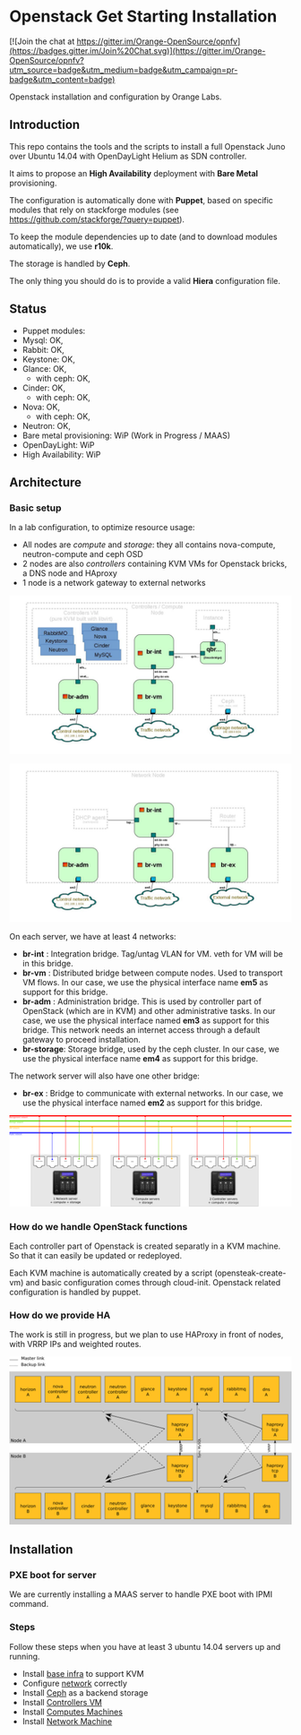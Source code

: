 # Openstack Get Starting Installation

[![Join the chat at https://gitter.im/Orange-OpenSource/opnfv](https://badges.gitter.im/Join%20Chat.svg)](https://gitter.im/Orange-OpenSource/opnfv?utm_source=badge&utm_medium=badge&utm_campaign=pr-badge&utm_content=badge)

Openstack installation and configuration by Orange Labs.

## Introduction
This repo contains the tools and the scripts to install a full Openstack Juno over Ubuntu 14.04 with OpenDayLight Helium as SDN controller.

It aims to propose an **High Availability** deployment with **Bare Metal** provisioning.

The configuration is automatically done with **Puppet**, based on specific modules that rely on stackforge modules (see https://github.com/stackforge/?query=puppet).

To keep the module dependencies up to date (and to download modules automatically), we use **r10k**.

The storage is handled by **Ceph**.

The only thing you should do is to provide a valid **Hiera** configuration file.


## Status
* Puppet modules:
 * Mysql: OK, 
 * Rabbit: OK, 
 * Keystone: OK, 
 * Glance: OK,
   * with ceph: OK,
 * Cinder: OK,
   * with ceph: OK,
 * Nova: OK,
   * with ceph: OK,
 * Neutron: OK,
* Bare metal provisioning: WiP (Work in Progress / MAAS)
* OpenDayLight: WiP
* High Availability: WiP

## Architecture
### Basic setup

In a lab configuration, to optimize resource usage:

* All nodes are *compute* and *storage*: they all contains nova-compute, neutron-compute and ceph OSD
* 2 nodes are also *controllers* containing KVM VMs for Openstack bricks, a DNS node and HAproxy
* 1 node is a network gateway to external networks

![Image of Bridging topology - Controller and compute](https://github.com/Orange-OpenSource/opnfv/raw/master/docs/bridge_topology_controller_compute.jpg)

![Image of Bridging topology - Network](https://github.com/Orange-OpenSource/opnfv/raw/master/docs/bridge_topology_network.jpg)

On each server, we have at least 4 networks:

* **br-int** : Integration bridge. Tag/untag VLAN for VM. veth for VM will be in this bridge.
* **br-vm** : Distributed bridge between compute nodes. Used to transport VM flows. In our case, we use the physical interface name **em5** as support for this bridge.
* **br-adm** : Administration bridge. This is used by controller part of OpenStack (which are in KVM) and other administrative tasks. In our case, we use the physical interface named **em3** as support for this bridge. This network needs an internet access through a default gateway to proceed installation.
* **br-storage**: Storage bridge, used by the ceph cluster. In our case, we use the physical interface name **em4** as support for this bridge.

The network server will also have one other bridge:

* **br-ex** : Bridge to communicate with external networks. In our case, we use the physical interface named **em2** as support for this bridge.


![Image of Basic setup](https://github.com/Orange-OpenSource/opnfv/raw/master/docs/archi_reseau.png)


### How do we handle OpenStack functions
Each controller part of Openstack is created separatly in a KVM machine. So that it can easily be updated or redeployed.

Each KVM machine is automatically created by a script (opensteak-create-vm) and basic configuration comes through cloud-init. Openstack related configuration is handled by puppet.

### How do we provide HA
The work is still in progress, but we plan to use HAProxy in front of nodes, with VRRP IPs and weighted routes.

![Image of HA](https://raw.githubusercontent.com/Orange-OpenSource/opnfv/master/docs/opensteak_ha.png)


## Installation
### PXE boot for server

We are currently installing a MAAS server to handle PXE boot with IPMI command. 

### Steps
Follow these steps when you have at least 3 ubuntu 14.04 servers up and running.

* Install [base infra](/docs/BASE.md) to support KVM
* Configure [network](/docs/BASE-NETWORKING.md) correctly
* Install [Ceph](/docs/BASE-CEPH.md) as a backend storage
* Install [Controllers VM](/docs/CONTROLLERS.md)
* Install [Computes Machines](/docs/COMPUTES.md)
* Install [Network Machine](/docs/NETWORKS.md)
